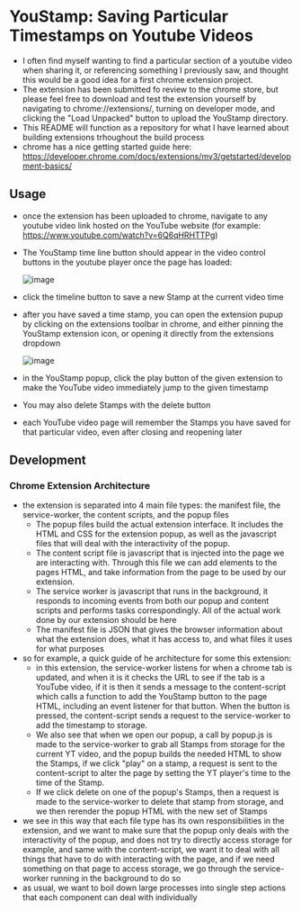 # YouStamp: Saving Particular Timestamps on Youtube Videos

- I often find myself wanting to find a particular section of a youtube video when sharing it, or referencing something I previously saw, and thought this would be a good idea for a first chrome extension project.
- The extension has been submitted fo review to the chrome store, but please feel free to download and test the extension yourself by navigating to chrome://extensions/, turning on developer mode, and clicking the "Load Unpacked" button to upload the YouStamp directory. 
- This README will function as a repository for what I have learned about building extensions trhoughout the build process
- chrome has a nice getting started guide here: https://developer.chrome.com/docs/extensions/mv3/getstarted/development-basics/

## Usage

- once the extension has been uploaded to chrome, navigate to any youtube video link hosted on the YouTube website (for example: https://www.youtube.com/watch?v=6Q6qHRHTTPg)
- The YouStamp time line button should appear in the video control buttons in the youtube player once the page has loaded:

    ![image](https://i.ibb.co/7KLwsCm/you-Stamp-Video-Player.png "YouStamp Video Player")

- click the timeline button to save a new Stamp at the current video time
- after you have saved a time stamp, you can open the extension pupup by clicking on the extensions toolbar in chrome, and either pinning the YouStamp extension icon, or opening it directly from the extensions dropdown

    ![image](https://i.ibb.co/qmnNCnJ/you-Stamp-Popup.png "YouStamp Popup")

- in the YouStamp popup, click the play button of the given extension to make the YouTube video immediately jump to the given timestamp
- You may also delete Stamps with the delete button
- each YouTube video page will remember the Stamps you have saved for that particular video, even after closing and reopening later

## Development

### Chrome Extension Architecture  

- the extension is separated into 4 main file types: the manifest file, the service-worker, the content scripts, and the popup files
    - The popup files build the actual extension interface. It includes the HTML and CSS for the extension popup, as well as the javascript files that will deal with the interactivity of the popup. 
    - The content script file is javascript that is injected into the page we are interacting with. Through this file we can add elements to the pages HTML, and take information from the page to be used by our extension.
    - The service worker is javascript that runs in the background, it responds to incoming events from both our popup and content scripts and performs tasks correspondingly. All of the actual work done by our extension should be here
    - The manifest file is JSON that gives the browser information about what the extension does, what it has access to, and what files it uses for what purposes
- so for example, a quick guide of he architecture for some this extension:
    - in this extension, the service-worker listens for when a chrome tab is updated, and when it is it checks the URL to see if the tab is a YouTube video, if it is then it sends a message to the content-script which calls a function to add the YouStamp button to the page HTML, including an event listener for that button. When the button is pressed, the content-script sends a request to the service-worker to add the timestamp to storage. 
    - We also see that when we open our popup, a call by popup.js is made to the service-worker to grab all Stamps from storage for the current YT video, and the popup builds the needed HTML to show the Stamps, if we click "play" on a stamp, a request is sent to the content-script to alter the page by setting the YT player's time to the time of the Stamp. 
    - If we click delete on one of the popup's Stamps, then a request is made to the service-worker to delete that stamp from storage, and we then rerender the popup HTML with the new set of Stamps
- we see in this way that each file type has its own responsibilities in the extension, and we want to make sure that the popup only deals with the interactivity of the popup, and does not try to directly access storage for example, and same with the content-script, we want it to deal with all things that have to do with interacting with the page, and if we need something on that page to access storage, we go through the service-worker running in the background to do so 
- as usual, we want to boil down large processes into single step actions that each component can deal with individually
